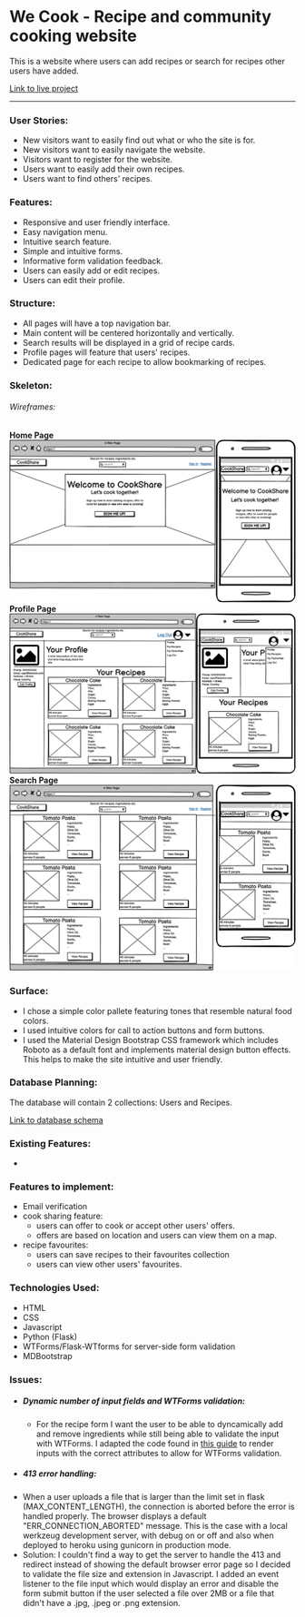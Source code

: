 # We Cook - Recipe and community cooking website
This is a website where users can add recipes or search for recipes other users have added.

[Link to live project](https://we-cook-recipe-sharing.herokuapp.com/)

---

### User Stories:
 - New visitors want to easily find out what or who the site is for.
 - New visitors want to easily navigate the website.
 - Visitors want to register for the website.
 - Users want to easily add their own recipes.
 - Users want to find others' recipes.

### Features:
- Responsive and user friendly interface.
- Easy navigation menu.
- Intuitive search feature.
- Simple and intuitive forms.
- Informative form validation feedback.
- Users can easily add or edit recipes.
- Users can edit their profile.

### Structure:
 - All pages will have a top navigation bar.
 - Main content will be centered horizontally and vertically.
 - Search results will be displayed in a grid of recipe cards.
 - Profile pages will feature that users' recipes.
 - Dedicated page for each recipe to allow bookmarking of recipes.


### Skeleton:
###### Wireframes:
__Home Page__ ![Home_page](wireframes/HOME.png)
__Profile Page__ ![Profile_page](wireframes/PROFILE.png)
__Search Page__ ![Search_page](wireframes/SEARCH.png)

### Surface:
 - I chose a simple color pallete featuring tones that resemble natural food colors.
 - I used intuitive colors for call to action buttons and form buttons.
 - I used the Material Design Bootstrap CSS framework which includes Roboto as a default font and implements material design button effects. This helps to make the site intuitive and user friendly.


### Database Planning:

The database will contain 2 collections: Users and Recipes.

[Link to database schema](DATABASE.MD)

### Existing Features: 
 - 


### Features to implement:
 - Email verification
 - cook sharing feature:
   - users can offer to cook or accept other users' offers.
   - offers are based on location and users can view them on a map.
 - recipe favourites:
   - users can save recipes to their favourites collection
   - users can view other users' favourites.

### Technologies Used:
- HTML
- CSS
- Javascript
- Python (Flask)
- WTForms/Flask-WTforms for server-side form validation
- MDBootstrap

### Issues:
 - ##### Dynamic number of input fields and WTForms validation:
   - For the recipe form I want the user to be able to dyncamically add and remove ingredients while still being able to validate the input with WTForms. I adapted the code found in [this guide](https://www.rmedgar.com/blog/dynamic-fields-flask-wtf/) to render inputs with the correct attributes to allow for WTForms validation.
 - ##### 413 error handling:
  - When a user uploads a file that is larger than the limit set in flask (MAX_CONTENT_LENGTH), the connection is aborted before the error is handled properly. The browser displays a default "ERR_CONNECTION_ABORTED" message. This is the case with a local werkzeug development server, with debug on or off and also when deployed to heroku using gunicorn in production mode.
  - Solution: I couldn't find a way to get the server to handle the 413 and redirect instead of showing the default browser error page so I decided to validate the file size and extension in Javascript. I added an event listener to the file input which would display an error and disable the form submit button if the user selected a file over 2MB or a file that didn't have a .jpg, .jpeg or .png extension.
